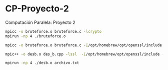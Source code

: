 # CP-Proyecto-2
 Computación Paralela: Proyecto 2

``` bash
mpicc -o bruteforce.o bruteforce.c -lcrypto
mpirun -np 4 ./bruteforce.o 
```


``` bash
mpicc -o bruteforce.o bruteforce.c -I/opt/homebrew/opt/openssl/include -L/opt/homebrew/opt/openssl/lib -lcrypto
```

``` bash
mpic++ -o desb.o des_b.cpp -lssl  -I/opt/homebrew/opt/openssl/include -L/opt/homebrew/opt/openssl/lib -lcrypto

mpirun -np 4 ./desb.o archivo.txt
```
